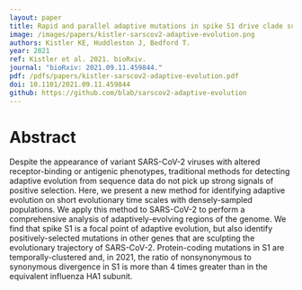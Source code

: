 ```yaml
---
layout: paper
title: Rapid and parallel adaptive mutations in spike S1 drive clade success in SARS-CoV-2
image: /images/papers/kistler-sarscov2-adaptive-evolution.png
authors: Kistler KE, Huddleston J, Bedford T.
year: 2021
ref: Kistler et al. 2021. bioRxiv.
journal: "bioRxiv: 2021.09.11.459844."
pdf: /pdfs/papers/kistler-sarscov2-adaptive-evolution.pdf
doi: 10.1101/2021.09.11.459844
github: https://github.com/blab/sarscov2-adaptive-evolution
---
```


# Abstract

Despite the appearance of variant SARS-CoV-2 viruses with altered receptor-binding or antigenic phenotypes, traditional methods for detecting adaptive evolution from sequence data do not pick up strong signals of positive selection. Here, we present a new method for identifying adaptive evolution on short evolutionary time scales with densely-sampled populations. We apply this method to SARS-CoV-2 to perform a comprehensive analysis of adaptively-evolving regions of the genome. We find that spike S1 is a focal point of adaptive evolution, but also identify positively-selected mutations in other genes that are sculpting the evolutionary trajectory of SARS-CoV-2. Protein-coding mutations in S1 are temporally-clustered and, in 2021, the ratio of nonsynonymous to synonymous divergence in S1 is more than 4 times greater than in the equivalent influenza HA1 subunit.
